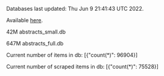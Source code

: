 Databases last updated: Thu Jun  9 21:41:43 UTC 2022. 

Available [here](https://github.com/cbeauhilton/ash-db/releases).


42M	abstracts_small.db

647M	abstracts_full.db

Current number of items in db:
[{"count(*)": 96904}]

Current number of scraped items in db:
[{"count(*)": 75528}]
